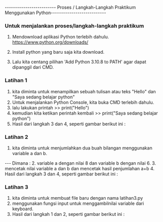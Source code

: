 ------------------------- Proses / Langkah-Langkah Praktikum Menggunakan Python---------------------------


### Untuk menjalankan proses/langkah-langkah praktikum
1.  Mendownload aplikasi Python terlebih dahulu. https://www.python.org/downloads/

2.  Install python yang baru saja kita download.
3.  Lalu kita centang pilihan 'Add Python 3.10.8 to PATH' agar dapat dipanggil dari CMD.

### Latihan 1
1.  kita diminta untuk menampilkan sebuah tulisan atau teks "Hello" dan "Saya sedang belajar python"
2.  Untuk menjalankan Python Console, kita buka CMD terlebih dahulu.
3.  lalu lakukan printah >> print("Hello")
4.  kemudian kita ketikan perintah kembali >> print("Saya sedang belajar python")
5.  Hasil dari langkah 3 dan 4, seperti gambar berikut ini :

### Latihan 2
1.  kita diminta untuk menjumlahkan dua buah bilangan menggunakan variable a dan b.

--- Dimana :
2.  variable a dengan nilai 8 dan variable b dengan nilai 6.
3.  mencetak nilai variable a dan b dan mencetak hasil penjumlahan a+b
4.  Hasil dari langkah 3 dan 4, seperti gambar berikut ini :


### Latihan 3
1.  kita diminta untuk membuat file baru dengan nama latihan3.py
2.  menggunakan fungsi input untuk menggambilnilai variable dari keyboard.
3.  Hasil dari langkah 1 dan 2, seperti gambar berikut ini :


